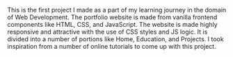 This is the first project I made as a part of my learning journey in the domain of Web Development. The portfolio website is made from vanilla frontend components like HTML, CSS, and JavaScript. The website is made highly responsive and attractive with the use of CSS styles and JS logic. It is divided into a number of portions like Home, Education, and Projects. I took inspiration from a number of online tutorials to come up with this project. 

